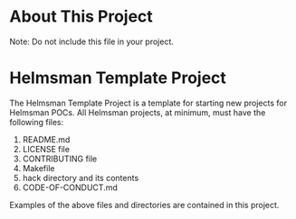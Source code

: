 # About This Project

Note: Do not include this file in your project.

# Helmsman Template Project
The Helmsman Template Project is a template for starting new projects for Helmsman
POCs. All Helmsman projects, at minimum, must have the following files:

1. README.md
1. LICENSE file
1. CONTRIBUTING file
1. Makefile  
1. hack directory and its contents
1. CODE-OF-CONDUCT.md

Examples of the above files and directories are contained in this project.
